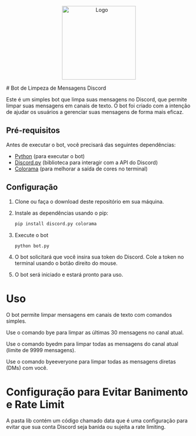 <p align="center">
  <img src="https://cdn.discordapp.com/attachments/1135979458298388592/1162819453743018014/flirty_wink.png?ex=653d5301&is=652ade01&hm=3bf7ea29d60d75af5008c71ba8d3ac50263182e8e3015426b714a1b8115fee48" alt="Logo" width="200">
</p>
# Bot de Limpeza de Mensagens Discord

Este é um simples bot que limpa suas mensagens no Discord, que permite limpar suas mensagens em canais de texto. O bot foi criado com a intenção de ajudar os usuários a gerenciar suas mensagens de forma mais eficaz.

## Pré-requisitos

Antes de executar o bot, você precisará das seguintes dependências:

- [Python](https://www.python.org/) (para executar o bot)
- [Discord.py](https://github.com/Rapptz/discord.py) (biblioteca para interagir com a API do Discord)
- [Colorama](https://pypi.org/project/colorama/) (para melhorar a saída de cores no terminal)

## Configuração

1. Clone ou faça o download deste repositório em sua máquina.

2. Instale as dependências usando o pip:
   ```bash
   pip install discord.py colorama
3. Execute o bot
   ```bash
   python bot.py
4. O bot solicitará que você insira sua token do Discord. Cole a token no terminal usando o botão direito do mouse.
5. O bot será iniciado e estará pronto para uso.

# Uso

O bot permite limpar mensagens em canais de texto com comandos simples.

Use o comando bye para limpar as últimas 30 mensagens no canal atual.

Use o comando byedm para limpar todas as mensagens do canal atual (limite de 9999 mensagens).

Use o comando byeeveryone para limpar todas as mensagens diretas (DMs) com você.   

# Configuração para Evitar Banimento e Rate Limit
A pasta lib contém um código chamado data que é uma configuração para evitar que sua conta Discord seja banida ou sujeita a rate limiting.

